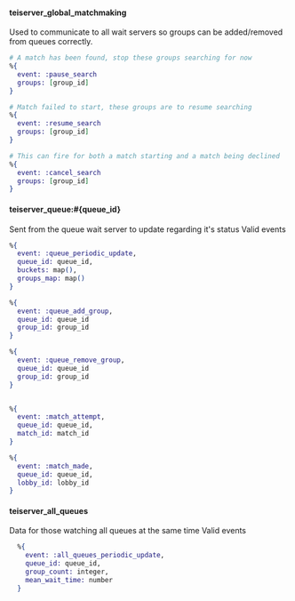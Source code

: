 #### teiserver_global_matchmaking
Used to communicate to all wait servers so groups can be added/removed from queues correctly.
```elixir
# A match has been found, stop these groups searching for now
%{
  event: :pause_search
  groups: [group_id]
}

# Match failed to start, these groups are to resume searching
%{
  event: :resume_search
  groups: [group_id]
}

# This can fire for both a match starting and a match being declined
%{
  event: :cancel_search
  groups: [group_id]
}
```

#### teiserver_queue:#{queue_id}
Sent from the queue wait server to update regarding it's status
Valid events
```elixir
%{
  event: :queue_periodic_update,
  queue_id: queue_id,
  buckets: map(),
  groups_map: map()
}

%{
  event: :queue_add_group,
  queue_id: queue_id
  group_id: group_id
}

%{
  event: :queue_remove_group,
  queue_id: queue_id
  group_id: group_id
}


%{
  event: :match_attempt,
  queue_id: queue_id,
  match_id: match_id
}

%{
  event: :match_made,
  queue_id: queue_id,
  lobby_id: lobby_id
}
```

#### teiserver_all_queues
Data for those watching all queues at the same time
Valid events
```elixir
  %{
    event: :all_queues_periodic_update,
    queue_id: queue_id,
    group_count: integer,
    mean_wait_time: number
  }
```